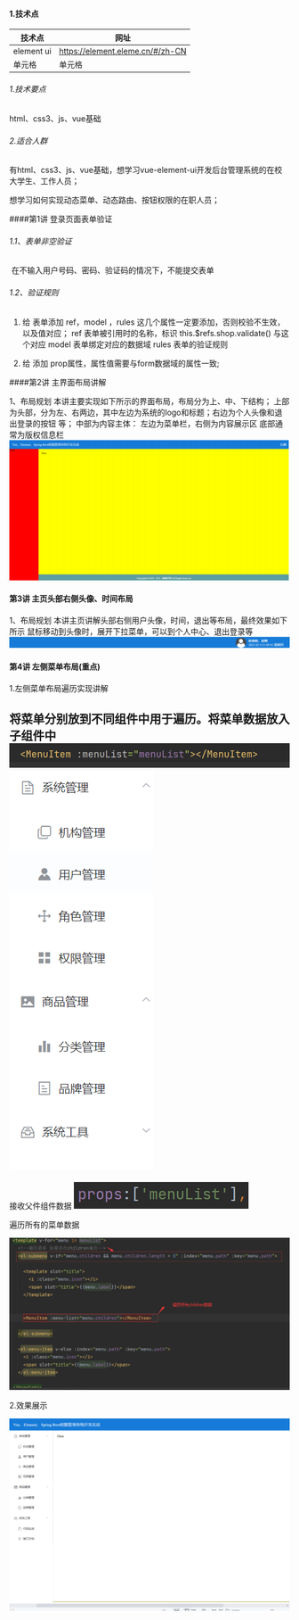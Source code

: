 
#### 1.技术点
|  技术点   | 网址  |
|  ----  | ----  |
| element ui | https://element.eleme.cn/#/zh-CN |
| 单元格  | 单元格 |
###### 1.技术要点

html、css3、js、vue基础
###### 2.适合人群
有html、css3、js、vue基础，想学习vue-element-ui开发后台管理系统的在校大学生、工作人员；

想学习如何实现动态菜单、动态路由、按钮权限的在职人员；

####第1讲 登录页面表单验证

###### 1.1、表单非空验证

​	在不输入用户号码、密码、验证码的情况下，不能提交表单
###### 1.2、验证规则

1. 给 <el-form> 表单添加 ref，model ，rules  这几个属性一定要添加，否则校验不生效，以及值对应；
ref  表单被引用时的名称，标识 this.$refs.shop.validate() 与这个对应
model 表单绑定对应的数据域
rules 表单的验证规则

2. 给  <el-form-item> 添加 prop属性，属性值需要与form数据域的属性一致;

####第2讲 主界面布局讲解

1、布局规划
本讲主要实现如下所示的界面布局，布局分为上、中、下结构；
上部为头部，分为左、右两边，其中左边为系统的logo和标题；右边为个人头像和退出登录的按钮
等；
中部为内容主体： 左边为菜单栏，右侧为内容展示区
底部通常为版权信息栏
![](picture/img.png)

#### 第3讲 主页头部右侧头像、时间布局
1、布局规划
本讲主页讲解头部右侧用户头像，时间，退出等布局，最终效果如下所示
鼠标移动到头像时，展开下拉菜单，可以到个人中心、退出登录等
![](picture/img_1.png)

#### 第4讲 左侧菜单布局(重点)

1.左侧菜单布局遍历实现讲解

将菜单分别放到不同组件中用于遍历。将菜单数据放入子组件中
![](picture/img_4.png)
![](picture/img_3.png)
---------------------------------------------------------
接收父件组件数据
![](picture/img_5.png)

遍历所有的菜单数据

![](picture/img_6.png)


2.效果展示

![](picture/img_2.png)







